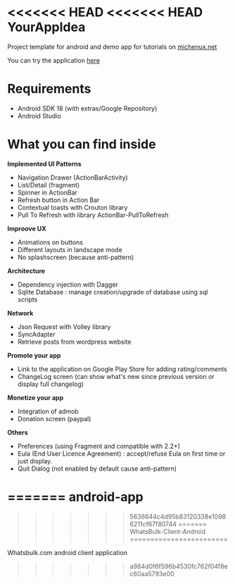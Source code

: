 <<<<<<< HEAD
<<<<<<< HEAD
YourAppIdea
===========

Project template for android and demo app for tutorials on [michenux.net](http://www.michenux.net)

You can try the application [here](https://play.google.com/store/apps/details?id=info.mancy.whatsbulkclient)

Requirements
============

* Android SDK 18 (with extras/Google Repository)
* Android Studio

What you can find inside
========================

**Implemented UI Patterns**

* Navigation Drawer (ActionBarActivity)
* List/Detail (fragment)
* Spinner in ActionBar
* Refresh button in Action Bar
* Contextual toasts with Crouton library
* Pull To Refresh with library ActionBar-PullToRefresh


**Improove UX**

* Animations on buttons
* Different layouts in landscape mode
* No splashscreen (because anti-pattern)


**Architecture**

* Dependency injection with Dagger
* Sqlite Database : manage creation/upgrade of database using sql scripts


**Network**

* Json Request with Volley library
* SyncAdapter
* Retrieve posts from wordpress website


**Promote your app**

* Link to the application on Google Play Store for adding rating/comments
* ChangeLog screen (can show what's new since previous version or display full changelog)


**Monetize your app**

* Integration of admob
* Donation screen (paypal)


**Others**

* Preferences (using Fragment and compatible with 2.2+)
* Eula (End User Licence Agreement) : accept/refuse Eula on first time or just display.
* Quit Dialog (not enabled by default cause anti-pattern)

=======
android-app
===========
>>>>>>> 5636644c4d95b83120338e10986211cf67f80744
=======
WhatsBulk-Client-Android
========================

Whatsbulk.com android client application
>>>>>>> a984d0f6f596b4530fc762f04f8ec60aa5793e00
